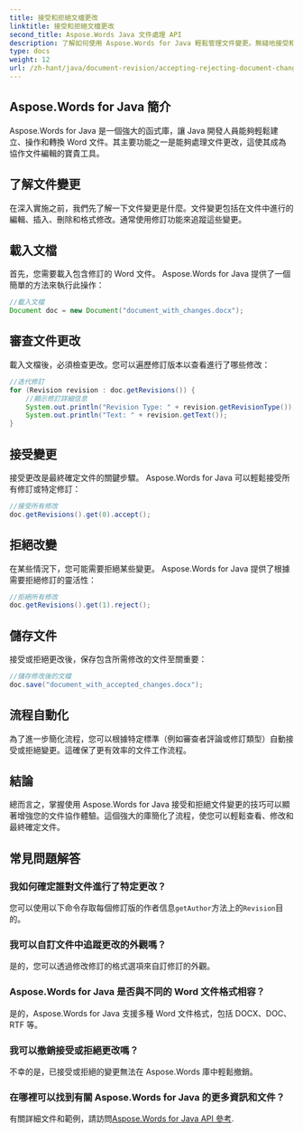 ```yaml
---
title: 接受和拒絕文檔更改
linktitle: 接受和拒絕文檔更改
second_title: Aspose.Words Java 文件處理 API
description: 了解如何使用 Aspose.Words for Java 輕鬆管理文件變更。無縫地接受和拒絕修訂。
type: docs
weight: 12
url: /zh-hant/java/document-revision/accepting-rejecting-document-changes/
---
```


## Aspose.Words for Java 簡介

Aspose.Words for Java 是一個強大的函式庫，讓 Java 開發人員能夠輕鬆建立、操作和轉換 Word 文件。其主要功能之一是能夠處理文件更改，這使其成為協作文件編輯的寶貴工具。

## 了解文件變更

在深入實施之前，我們先了解一下文件變更是什麼。文件變更包括在文件中進行的編輯、插入、刪除和格式修改。通常使用修訂功能來追蹤這些變更。

## 載入文檔

首先，您需要載入包含修訂的 Word 文件。 Aspose.Words for Java 提供了一個簡單的方法來執行此操作：

```java
//載入文檔
Document doc = new Document("document_with_changes.docx");
```

## 審查文件更改

載入文檔後，必須檢查更改。您可以遍歷修訂版本以查看進行了哪些修改：

```java
//迭代修訂
for (Revision revision : doc.getRevisions()) {
    //顯示修訂詳細信息
    System.out.println("Revision Type: " + revision.getRevisionType());
    System.out.println("Text: " + revision.getText());
}
```

## 接受變更

接受更改是最終確定文件的關鍵步驟。 Aspose.Words for Java 可以輕鬆接受所有修訂或特定修訂：

```java
//接受所有修改
doc.getRevisions().get(0).accept();
```

## 拒絕改變

在某些情況下，您可能需要拒絕某些變更。 Aspose.Words for Java 提供了根據需要拒絕修訂的靈活性：

```java
//拒絕所有修改
doc.getRevisions().get(1).reject();
```

## 儲存文件

接受或拒絕更改後，保存包含所需修改的文件至關重要：

```java
//儲存修改後的文檔
doc.save("document_with_accepted_changes.docx");
```

## 流程自動化

為了進一步簡化流程，您可以根據特定標準（例如審查者評論或修訂類型）自動接受或拒絕變更。這確保了更有效率的文件工作流程。

## 結論

總而言之，掌握使用 Aspose.Words for Java 接受和拒絕文件變更的技巧可以顯著增強您的文件協作體驗。這個強大的庫簡化了流程，使您可以輕鬆查看、修改和最終確定文件。

## 常見問題解答

### 我如何確定誰對文件進行了特定更改？

您可以使用以下命令存取每個修訂版的作者信息`getAuthor`方法上的`Revision`目的。

### 我可以自訂文件中追蹤更改的外觀嗎？

是的，您可以透過修改修訂的格式選項來自訂修訂的外觀。

### Aspose.Words for Java 是否與不同的 Word 文件格式相容？

是的，Aspose.Words for Java 支援多種 Word 文件格式，包括 DOCX、DOC、RTF 等。

### 我可以撤銷接受或拒絕更改嗎？

不幸的是，已接受或拒絕的變更無法在 Aspose.Words 庫中輕鬆撤銷。

### 在哪裡可以找到有關 Aspose.Words for Java 的更多資訊和文件？

有關詳細文件和範例，請訪問[Aspose.Words for Java API 參考](https://reference.aspose.com/words/java/).